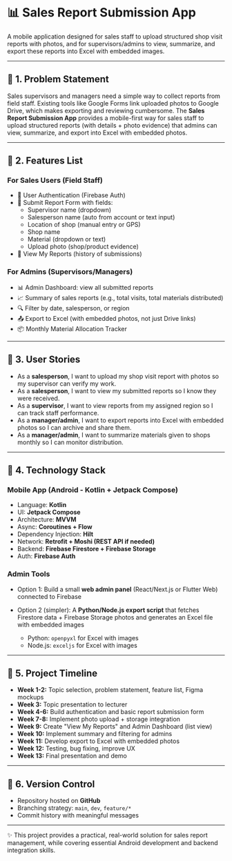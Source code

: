 # 📊 Sales Report Submission App  

A mobile application designed for sales staff to upload structured shop visit reports with photos, and for supervisors/admins to view, summarize, and export these reports into Excel with embedded images.  

---

## 🔹 1. Problem Statement  
Sales supervisors and managers need a simple way to collect reports from field staff. Existing tools like Google Forms link uploaded photos to Google Drive, which makes exporting and reviewing cumbersome. The **Sales Report Submission App** provides a mobile-first way for sales staff to upload structured reports (with details + photo evidence) that admins can view, summarize, and export into Excel with embedded photos.  

---

## 🔹 2. Features List  

### For Sales Users (Field Staff)  
- 🔑 User Authentication (Firebase Auth)  
- 📝 Submit Report Form with fields:  
  - Supervisor name (dropdown)  
  - Salesperson name (auto from account or text input)  
  - Location of shop (manual entry or GPS)  
  - Shop name  
  - Material (dropdown or text)  
  - Upload photo (shop/product evidence)  
- 📂 View My Reports (history of submissions)  

### For Admins (Supervisors/Managers)  
- 📊 Admin Dashboard: view all submitted reports  
- 📈 Summary of sales reports (e.g., total visits, total materials distributed)  
- 🔍 Filter by date, salesperson, or region  
- 📤 Export to Excel (with embedded photos, not just Drive links)  
- 📦 Monthly Material Allocation Tracker  

---

## 🔹 3. User Stories  
- As a **salesperson**, I want to upload my shop visit report with photos so my supervisor can verify my work.  
- As a **salesperson**, I want to view my submitted reports so I know they were received.  
- As a **supervisor**, I want to view reports from my assigned region so I can track staff performance.  
- As a **manager/admin**, I want to export reports into Excel with embedded photos so I can archive and share them.  
- As a **manager/admin**, I want to summarize materials given to shops monthly so I can monitor distribution.  

---

## 🔹 4. Technology Stack  

### Mobile App (Android - Kotlin + Jetpack Compose)  
- Language: **Kotlin**  
- UI: **Jetpack Compose**  
- Architecture: **MVVM**  
- Async: **Coroutines + Flow**  
- Dependency Injection: **Hilt**  
- Network: **Retrofit + Moshi (REST API if needed)**  
- Backend: **Firebase Firestore + Firebase Storage**  
- Auth: **Firebase Auth**  

### Admin Tools  
- Option 1: Build a small **web admin panel** (React/Next.js or Flutter Web) connected to Firebase  
- Option 2 (simpler): A **Python/Node.js export script** that fetches Firestore data + Firebase Storage photos and generates an Excel file with embedded images  

  - Python: `openpyxl` for Excel with images  
  - Node.js: `exceljs` for Excel with images  

---

## 🔹 5. Project Timeline  

- **Week 1-2:** Topic selection, problem statement, feature list, Figma mockups  
- **Week 3:** Topic presentation to lecturer  
- **Week 4-6:** Build authentication and basic report submission form  
- **Week 7-8:** Implement photo upload + storage integration  
- **Week 9:** Create "View My Reports" and Admin Dashboard (list view)  
- **Week 10:** Implement summary and filtering for admins  
- **Week 11:** Develop export to Excel with embedded photos  
- **Week 12:** Testing, bug fixing, improve UX  
- **Week 13:** Final presentation and demo  

---

## 🔹 6. Version Control  
- Repository hosted on **GitHub**  
- Branching strategy: `main`, `dev`, `feature/*`  
- Commit history with meaningful messages  

---

✨ This project provides a practical, real-world solution for sales report management, while covering essential Android development and backend integration skills.  
